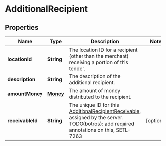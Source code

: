 
# AdditionalRecipient

## Properties
Name | Type | Description | Notes
------------ | ------------- | ------------- | -------------
**locationId** | **String** | The location ID for a recipient (other than the merchant) receiving a portion of this tender. | 
**description** | **String** | The description of the additional recipient. | 
**amountMoney** | [**Money**](Money.md) | The amount of money distributed to the recipient. | 
**receivableId** | **String** | The unique ID for this [AdditionalRecipientReceivable](#type-additionalrecipientreceivable), assigned by the server. TODO(botros): add required annotations on this, SETL-7263 |  [optional]



